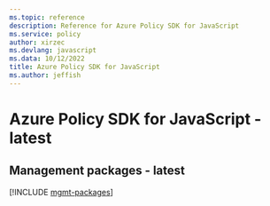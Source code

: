 ```yaml
---
ms.topic: reference
description: Reference for Azure Policy SDK for JavaScript
ms.service: policy
author: xirzec
ms.devlang: javascript
ms.data: 10/12/2022
title: Azure Policy SDK for JavaScript
ms.author: jeffish
---
```

# Azure Policy SDK for JavaScript - latest

## Management packages - latest
[!INCLUDE [mgmt-packages](policy-mgmt-index.md)]